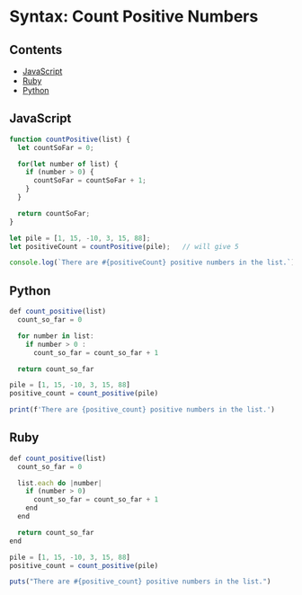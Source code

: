# Syntax: Count Positive Numbers

## Contents <!-- omit in toc -->

- [JavaScript](#javascript)
- [Ruby](#ruby)
- [Python](#python)

## JavaScript

```javascript
function countPositive(list) {
  let countSoFar = 0;

  for(let number of list) {
    if (number > 0) {
      countSoFar = countSoFar + 1;
    }
  }

  return countSoFar;
}

let pile = [1, 15, -10, 3, 15, 88];
let positiveCount = countPositive(pile);   // will give 5

console.log(`There are #{positiveCount} positive numbers in the list.`);

```

## Python

```javascript
def count_positive(list)
  count_so_far = 0

  for number in list:
    if number > 0 :
      count_so_far = count_so_far + 1

  return count_so_far

pile = [1, 15, -10, 3, 15, 88]
positive_count = count_positive(pile)

print(f'There are {positive_count} positive numbers in the list.')

```

## Ruby

```javascript
def count_positive(list)
  count_so_far = 0

  list.each do |number|
    if (number > 0)
      count_so_far = count_so_far + 1
    end
  end

  return count_so_far
end

pile = [1, 15, -10, 3, 15, 88]
positive_count = count_positive(pile)

puts("There are #{positive_count} positive numbers in the list.")

```
